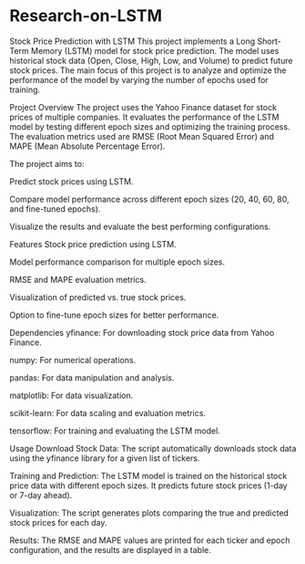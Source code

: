 # Research-on-LSTM


Stock Price Prediction with LSTM
This project implements a Long Short-Term Memory (LSTM) model for stock price prediction. The model uses historical stock data (Open, Close, High, Low, and Volume) to predict future stock prices. The main focus of this project is to analyze and optimize the performance of the model by varying the number of epochs used for training.

Project Overview
The project uses the Yahoo Finance dataset for stock prices of multiple companies. It evaluates the performance of the LSTM model by testing different epoch sizes and optimizing the training process. The evaluation metrics used are RMSE (Root Mean Squared Error) and MAPE (Mean Absolute Percentage Error).

The project aims to:

Predict stock prices using LSTM.

Compare model performance across different epoch sizes (20, 40, 60, 80, and fine-tuned epochs).

Visualize the results and evaluate the best performing configurations.

Features
Stock price prediction using LSTM.

Model performance comparison for multiple epoch sizes.

RMSE and MAPE evaluation metrics.

Visualization of predicted vs. true stock prices.

Option to fine-tune epoch sizes for better performance.


Dependencies
yfinance: For downloading stock price data from Yahoo Finance.

numpy: For numerical operations.

pandas: For data manipulation and analysis.

matplotlib: For data visualization.

scikit-learn: For data scaling and evaluation metrics.

tensorflow: For training and evaluating the LSTM model.



Usage
Download Stock Data: The script automatically downloads stock data using the yfinance library for a given list of tickers.

Training and Prediction: The LSTM model is trained on the historical stock price data with different epoch sizes. It predicts future stock prices (1-day or 7-day ahead).

Visualization: The script generates plots comparing the true and predicted stock prices for each day.

Results: The RMSE and MAPE values are printed for each ticker and epoch configuration, and the results are displayed in a table.
